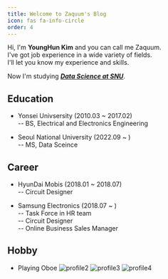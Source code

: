 ```yaml
---
title: Welcome to Zaquum's Blog
icon: fas fa-info-circle
order: 4
---
```


<!--
> Add Markdown syntax content to file `_tabs/about.md`{: .filepath } and it will show up on this page.
{: .prompt-tip }
-->


Hi, I'm **YoungHun Kim** and you can call me Zaquum.  
I've got job experience in a wide variety of fields.  
I'll let you know my experience and skills.

Now I'm studying <strong>_<u>Data Science at SNU</u>_</strong>.  

## Education
- Yonsei Univsersity (2010.03 ~ 2017.02)  
-- BS, Electrical and Electronics Engineering

- Seoul National University (2022.09 ~ )  
-- MS, Data Sceince

## Career

 - HyunDai Mobis (2018.01 ~ 2018.07)  
 -- Circuit Designer
 
 - Samsung Electronics (2018.07 ~ )  
 -- Task Force in HR team  
 -- Circuit Designer   
 -- Online Business Sales Manager  

## Hobby
- Playing Oboe
![profile2](/assets/profile/2.jpg)
![profile3](/assets/profile/3.jpg)
![profile4](/assets/profile/4.jpg)